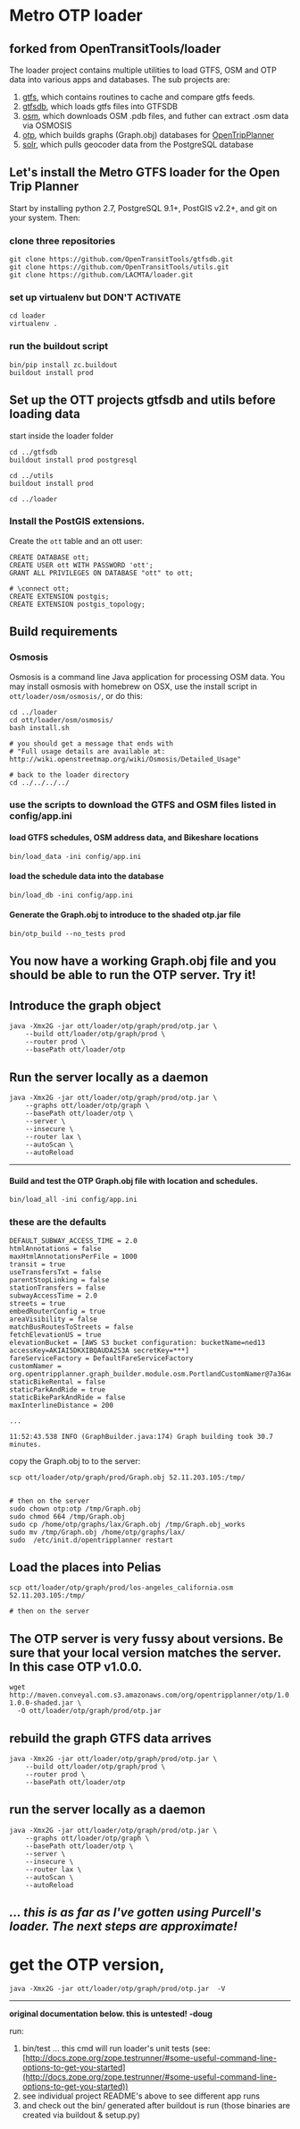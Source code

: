 # Metro OTP loader
## forked from OpenTransitTools/loader
The loader project contains multiple utilities to load GTFS, OSM and OTP data into various apps and databases. The sub projects are:
1. [gtfs](ott/loader/gtfs/README.md), which contains routines to cache and compare gtfs feeds.
2. [gtfsdb](ott/loader/gtfsdb/README.md), which loads gtfs files into GTFSDB
3. [osm](ott/loader/osm/README.md), which downloads OSM .pdb files, and futher can extract .osm data via OSMOSIS
4. [otp](ott/loader/otp/README.md), which builds graphs (Graph.obj) databases for [OpenTripPlanner](http://opentripplanner.org)
5. [solr](ott/loader/solr/README.md), which pulls geocoder data from the PostgreSQL database

## Let's install the Metro GTFS loader for the Open Trip Planner
Start by installing python 2.7, PostgreSQL 9.1+, PostGIS v2.2+, and git on your system. Then:


### clone three repositories
```
git clone https://github.com/OpenTransitTools/gtfsdb.git
git clone https://github.com/OpenTransitTools/utils.git
git clone https://github.com/LACMTA/loader.git
```

### set up virtualenv but DON'T ACTIVATE

```
cd loader
virtualenv .
```

### run the buildout script
```
bin/pip install zc.buildout
buildout install prod
```

## Set up the OTT projects gtfsdb and utils before loading data
start inside the loader folder

```
cd ../gtfsdb
buildout install prod postgresql

cd ../utils
buildout install prod

cd ../loader
```

### Install the PostGIS extensions.

Create the `ott` table and an ott user:

```
CREATE DATABASE ott;
CREATE USER ott WITH PASSWORD 'ott';
GRANT ALL PRIVILEGES ON DATABASE "ott" to ott;

# \connect ott;
CREATE EXTENSION postgis;
CREATE EXTENSION postgis_topology;
```


## Build requirements

### Osmosis
Osmosis is a command line Java application for processing OSM data. You may install osmosis with homebrew on OSX, use the install script in `ott/loader/osm/osmosis/`, or do this:

```
cd ../loader
cd ott/loader/osm/osmosis/
bash install.sh

# you should get a message that ends with
# "Full usage details are available at: http://wiki.openstreetmap.org/wiki/Osmosis/Detailed_Usage"

# back to the loader directory
cd ../../../../
```

### use the scripts to download the GTFS and OSM files listed in config/app.ini

#### load GTFS schedules, OSM address data, and Bikeshare locations

```
bin/load_data -ini config/app.ini
```

#### load the schedule data into the database

```
bin/load_db -ini config/app.ini
```


#### Generate the Graph.obj to introduce to the shaded otp.jar file

```
bin/otp_build --no_tests prod
```

## You now have a working Graph.obj file and you should be able to run the OTP server. Try it!

## Introduce the graph object

```
java -Xmx2G -jar ott/loader/otp/graph/prod/otp.jar \
    --build ott/loader/otp/graph/prod \
    --router prod \
    --basePath ott/loader/otp
```

## Run the server locally as a daemon

```
java -Xmx2G -jar ott/loader/otp/graph/prod/otp.jar \
    --graphs ott/loader/otp/graph \
    --basePath ott/loader/otp \
    --server \
    --insecure \
    --router lax \
    --autoScan \
    --autoReload
```

---

#### Build and test the OTP Graph.obj file with location and schedules.

```
bin/load_all -ini config/app.ini
```


### these are the defaults

```
DEFAULT_SUBWAY_ACCESS_TIME = 2.0
htmlAnnotations = false
maxHtmlAnnotationsPerFile = 1000
transit = true
useTransfersTxt = false
parentStopLinking = false
stationTransfers = false
subwayAccessTime = 2.0
streets = true
embedRouterConfig = true
areaVisibility = false
matchBusRoutesToStreets = false
fetchElevationUS = true
elevationBucket = [AWS S3 bucket configuration: bucketName=ned13 accessKey=AKIAI5DKXIBQAUDA2S3A secretKey=***]
fareServiceFactory = DefaultFareServiceFactory
customNamer = org.opentripplanner.graph_builder.module.osm.PortlandCustomNamer@7a36aefa
staticBikeRental = false
staticParkAndRide = true
staticBikeParkAndRide = false
maxInterlineDistance = 200

...

11:52:43.538 INFO (GraphBuilder.java:174) Graph building took 30.7 minutes.
```

copy the Graph.obj to to the server:

```
scp ott/loader/otp/graph/prod/Graph.obj 52.11.203.105:/tmp/


# then on the server
sudo chown otp:otp /tmp/Graph.obj
sudo chmod 664 /tmp/Graph.obj
sudo cp /home/otp/graphs/lax/Graph.obj /tmp/Graph.obj_works
sudo mv /tmp/Graph.obj /home/otp/graphs/lax/
sudo  /etc/init.d/opentripplanner restart
```

## Load the places into Pelias

```
scp ott/loader/otp/graph/prod/los-angeles_california.osm 52.11.203.105:/tmp/

# then on the server
```

## The OTP server is very fussy about versions. Be sure that your local version matches the server. In this case OTP v1.0.0.

```
wget http://maven.conveyal.com.s3.amazonaws.com/org/opentripplanner/otp/1.0.0/otp-1.0.0-shaded.jar \
  -O ott/loader/otp/graph/prod/otp.jar
```

## rebuild the graph GTFS data arrives

```
java -Xmx2G -jar ott/loader/otp/graph/prod/otp.jar \
    --build ott/loader/otp/graph/prod \
    --router prod \
    --basePath ott/loader/otp
```

## run the server locally as a daemon

```
java -Xmx2G -jar ott/loader/otp/graph/prod/otp.jar \
    --graphs ott/loader/otp/graph \
    --basePath ott/loader/otp \
    --server \
    --insecure \
    --router lax \
    --autoScan \
    --autoReload
```

## *... this is as far as I've gotten using Purcell's loader. The next steps are approximate!*
# get the OTP version,

```
java -Xmx2G -jar ott/loader/otp/graph/prod/otp.jar  -V
```

--------------------------------------------------------------------------------

**original documentation below. this is untested! -doug**

run:
1. bin/test ... this cmd will run loader's unit tests (see: [http://docs.zope.org/zope.testrunner/#some-useful-command-line-options-to-get-you-started](http://docs.zope.org/zope.testrunner/#some-useful-command-line-options-to-get-you-started))
2. see individual project README's above to see different app runs
3. and check out the bin/ generated after buildout is run (those binaries are created via buildout & setup.py)
